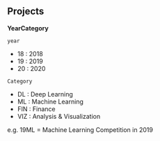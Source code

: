 ## Projects
**YearCategory**

`year`
- 18 : 2018
- 19 : 2019
- 20 : 2020

`Category`
- DL : Deep Learning
- ML : Machine Learning
- FIN : Finance
- VIZ : Analysis & Visualization

e.g. 19ML = Machine Learning Competition in 2019

